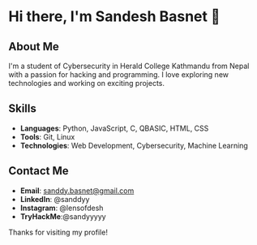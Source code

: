 # Hi there, I'm Sandesh Basnet 👋

## About Me
I'm a student of Cybersecurity in Herald College Kathmandu from Nepal with a passion for hacking and programming. I love exploring new technologies and working on exciting projects.

## Skills
- **Languages**: Python, JavaScript, C, QBASIC, HTML, CSS
- **Tools**: Git, Linux
- **Technologies**: Web Development, Cybersecurity, Machine Learning

## Contact Me
- **Email**: sanddy.basnet@gmail.com
- **LinkedIn**: @sanddyy
- **Instagram**: @lensofdesh
- **TryHackMe**:@sandyyyyy

Thanks for visiting my profile!
